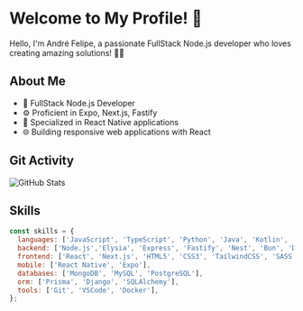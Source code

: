 # Welcome to My Profile! 👋

Hello, I'm André Felipe, a passionate FullStack Node.js developer who loves creating amazing solutions! 👨‍💻

## About Me

- 🚀 FullStack Node.js Developer
- ⚙️ Proficient in Expo, Next.js, Fastify
- 📱 Specialized in React Native applications
- 🌐 Building responsive web applications with React

## Git Activity
![GitHub Stats](https://github-readme-stats.vercel.app/api?username=andrejfg&show_icons=true&count_private=true&hide=issues&theme=radical)

## Skills

```javascript
const skills = {
  languages: ['JavaScript', 'TypeScript', 'Python', 'Java', 'Kotlin', 'C++'],
  backend: ['Node.js','Elysia', 'Express', 'Fastify', 'Nest', 'Bun', 'Django', 'Flask', 'SpringBoot'],
  frontend: ['React', 'Next.js', 'HTML5', 'CSS3', 'TailwindCSS', 'SASS'],
  mobile: ['React Native', 'Expo'],
  databases: ['MongoDB', 'MySQL', 'PostgreSQL'],
  orm: ['Prisma', 'Django', 'SQLAlchemy'],
  tools: ['Git', 'VSCode', 'Docker'],
};
```


